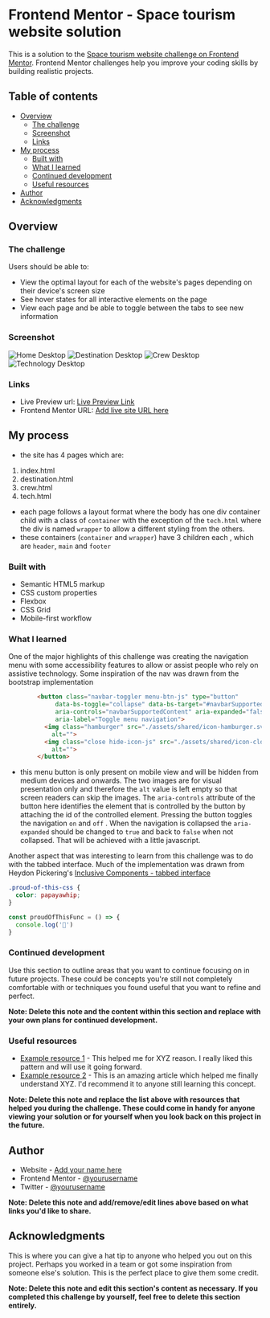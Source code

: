 # Frontend Mentor - Space tourism website solution

This is a solution to the [Space tourism website challenge on Frontend Mentor](https://www.frontendmentor.io/challenges/space-tourism-multipage-website-gRWj1URZ3). Frontend Mentor challenges help you improve your coding skills by building realistic projects. 

## Table of contents

- [Overview](#overview)
  - [The challenge](#the-challenge)
  - [Screenshot](#screenshot)
  - [Links](#links)
- [My process](#my-process)
  - [Built with](#built-with)
  - [What I learned](#what-i-learned)
  - [Continued development](#continued-development)
  - [Useful resources](#useful-resources)
- [Author](#author)
- [Acknowledgments](#acknowledgments)

## Overview

### The challenge

Users should be able to:

- View the optimal layout for each of the website's pages depending on their device's screen size
- See hover states for all interactive elements on the page
- View each page and be able to toggle between the tabs to see new information

### Screenshot
![Home Desktop](./assets/preview/home.png)
![Destination Desktop](./assets/preview/destination.png)
![Crew Desktop](./assets/preview/crew.png)
![Technology Desktop](./assets/preview/tech.png)

### Links

- Live Preview url: [Live Preview Link](https://queseri.github.io/space-travel/)
- Frontend Mentor URL: [Add live site URL here](https://your-live-site-url.com)

## My process
- the site has 4 pages which are:
1. index.html
2. destination.html
3. crew.html
4. tech.html
- each page follows a layout format where the body has one div container child with a class of `container` with the exception of the `tech.html` where the div is named `wrapper` to allow a different styling from the others.
- these containers (`container` and `wrapper`) have 3 children each , which are `header`, `main` and `footer`

### Built with

- Semantic HTML5 markup
- CSS custom properties
- Flexbox
- CSS Grid
- Mobile-first workflow

### What I learned

One of the major highlights of this challenge was creating the navigation menu with some accessibility features to allow or assist people who rely on assistive technology. Some inspiration of the nav was drawn from the bootstrap implementation

```html
        <button class="navbar-toggler menu-btn-js" type="button"
             data-bs-toggle="collapse" data-bs-target="#navbarSupportedContent"
             aria-controls="navbarSupportedContent" aria-expanded="false"
             aria-label="Toggle menu navigation"> 
          <img class="hamburger" src="./assets/shared/icon-hamburger.svg"
            alt="">
          <img class="close hide-icon-js" src="./assets/shared/icon-close.svg"
            alt="">
        </button>        
```
- this menu button is only present on mobile view and will be hidden from medium devices and onwards. The two images are for visual presentation only and therefore the `alt` value is left empty so that screen readers can skip the images. The `aria-controls` attribute of the button here identifies the element that is controlled by the button by attaching the id of the controlled element. Pressing the button toggles the navigation `on` and `off` . When the navigation is collapsed the `aria-expanded` should be changed to `true` and back to `false` when not collapsed. That will be achieved with a little javascript.


Another aspect that was interesting to learn from this challenge was to do with the tabbed interface. Much of the implementation was drawn from Heydon Pickering's [Inclusive Components - tabbed interface](https://inclusive-components.design/tabbed-interfaces/)


```css
.proud-of-this-css {
  color: papayawhip;
}
```
```js
const proudOfThisFunc = () => {
  console.log('🎉')
}
```



### Continued development

Use this section to outline areas that you want to continue focusing on in future projects. These could be concepts you're still not completely comfortable with or techniques you found useful that you want to refine and perfect.

**Note: Delete this note and the content within this section and replace with your own plans for continued development.**

### Useful resources

- [Example resource 1](https://www.example.com) - This helped me for XYZ reason. I really liked this pattern and will use it going forward.
- [Example resource 2](https://www.example.com) - This is an amazing article which helped me finally understand XYZ. I'd recommend it to anyone still learning this concept.

**Note: Delete this note and replace the list above with resources that helped you during the challenge. These could come in handy for anyone viewing your solution or for yourself when you look back on this project in the future.**

## Author

- Website - [Add your name here](https://www.your-site.com)
- Frontend Mentor - [@yourusername](https://www.frontendmentor.io/profile/yourusername)
- Twitter - [@yourusername](https://www.twitter.com/yourusername)

**Note: Delete this note and add/remove/edit lines above based on what links you'd like to share.**

## Acknowledgments

This is where you can give a hat tip to anyone who helped you out on this project. Perhaps you worked in a team or got some inspiration from someone else's solution. This is the perfect place to give them some credit.

**Note: Delete this note and edit this section's content as necessary. If you completed this challenge by yourself, feel free to delete this section entirely.**
